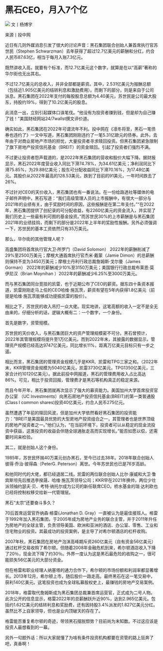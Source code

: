 # 黑石CEO，月入7个亿

![](https://inews.gtimg.com/news_bt/OUTBdCJogzkcSHPukR16S5X07lH0Bx8WI2nPkzsy2fdEUAA/1000)
文丨杨博宇

来源丨投中网

近日有几则外媒消息引发了很大的讨论声音：黑石集团联合创始人兼首席执行官苏世民（Stephen
Schwarzman）去年获得了超过12.7亿美元的薪酬和分红，约合人民币87.63亿，相当于每月入账7.3亿元。

既然讲收入高，就要有个标准，而12.7亿美元这个数字，就算是在以“高薪”著称的华尔街也无出其右。

不过12.7亿美元的总收入，并非全部都是薪资。其中，2.531亿美元为报酬总额（包括近1.905亿美元的结转利息和激励费用）。而剩下的部分，则是来自于公司派息。黑石集团在2022年支付的每股股息总额为4.40美元，苏世民是公司最大股东，持股约19%，得到了10.2亿美元的股息。

此消息一出，立刻引起媒体口诛笔伐。“他没有为投资者赚到钱，但是却为自己赚了钱！”美国财经网站24/7wallst撰文评价道。

确实如此，黑石集团在2022年可谓流年不利。投中网在《凛冬将至，黑石一笔债券也违约了》一文中写道，黑石集团刚刚违约了一笔5.31亿欧元的债券。此外，去年由于对商业房地产市场的担忧，大量投资者寻求赎回投资。但黑石集团紧急限制了旗下房地产投资信托基金（BREIT）的资金赎回。引起了投资者们强烈不满。

不过更让投资者怨声载道的，是2022年黑石集团的营收和股价大幅下降。据财报显示，黑石2022年度营业收入同比下滑74.78%，为34.61亿美元；净利润同比下滑75.85%，为29.88亿美元；股东可分配收益同比下滑70.16%，为17.48亿美元。其股价从2022年最高的128.53美元，跌到了目前的91美元，一年时间跌去了26%。

不过针对CEO的天价收入，黑石集团也有一番说法。在一份给路透社等媒体的电子邮件声明中，黑石写道：“我们高级管理人员的上市报酬中，有很大一部分与2021年的业绩有关，由于奖励时间的原因，这些报酬是在第二年支付。”“在2022年，黑石集团提供了创纪录的可分配收益，有2260亿美元的资金流入，并实现了我们历史上一些最有利可图的基金投资。”而苏世民30%的上市薪酬是与黑石集团2021年的业绩挂钩，而剩下的部分是2022年上半年的奖励性报酬。另外必须强调一下，苏世民的基本工资依然只有35万美元。

那么，华尔街的其他管理人呢？

高盛集团将首席执行官大卫·所罗门（David Solomon） 2022年的薪酬削减了29%至2500万美元；摩根大通首席执行官杰米·戴蒙（Jamie
Dimon）的总薪酬则保持不变为3450万美元；摩根士丹利行政总裁詹姆斯·戈尔曼（James Gorman）
2022年的薪酬减少10%至3150万美元；美国银行行政总裁布莱恩·莫伊尼汉（Brian Moynihan
）2022年的薪酬减少6.25%至3000万美元。

而与黑石集团同台竞技的凯雷，也于近期公布了CEO的薪资。据东四十条资本报道，凯雷刚刚走马上任的CEO哈维·施瓦茨，薪资有望在5年内获得1.8亿美元（前提是哈维·施瓦茨能够成功提振凯雷的股价）。

相比之下，苏世民的收入吊打一众大佬。现实地讲，这笔高额的收入一定不是全无由来的，仔细分析的话，逻辑大概有二：一个数字，一个身份。

首先是数字，资管规模。

苏世民的天价收入，与黑石集团巨大的资产管理规模密不可分。黑石曾预计，2022年其管理规模将提升至1万亿美元。而到2022年末，其披露的数据显示，管理资产规模已经高达9747亿美元，同比增长11%，距离万亿美元目标只有一步之遥。

相比而言，黑石集团的管理资金规模几乎是KKR、凯雷和TPG三家之和。（2022年末，KKR管理资金规模为5040亿美元，凯雷3730亿美元，TPG1350亿美元，三家合计约10120亿美元）。据此前投中网报道，黑石的管理费用收入占比高达86%。可见，相比于投资回报，管理费才是黑石等机构真正的稳定来源。

而且今年开年，黑石集团就再次显示了强大的募资能力。美国加州大学首席投资官办公室 （UC
Investments）向黑石房地产投资信托基金(BREIT)的第一类普通股 (Class I common
shares)投资40亿美元，约合人民币275亿元。

虽然遭遇了年前的赎回风波，但是加州大学依然看好黑石集团的投资能力：“BREIT是美国最具优势的大型房地产投资组合之一，其管理者也是世界顶级的房地产投资者之一。”他们认为，“在当前环境下，投资者可以从稳定的现金流投资中获益，这类投资的收益会伴随全球通胀走高而实现增长。”能否如愿以偿，还需要时间来检验。

其二，就是创始人这个身份。

1985年，苏世民怀揣40万美元创办黑石，至今已过去38年。2018年联合创始人彼得·乔治·彼得森（PeterG.
Peterson）离世。今年苏世民也已是76岁高龄。

和他同时代的大佬，都已经退居二线。凯雷的两位联合创始人比尔·康威和大卫·鲁宾斯坦先后推选李揆晟、哈维·施瓦茨领导公司；KKR早在2021年换帅，两位少壮派领袖约瑟夫·贝、考特·纳托尔成为公司的新任联席CEO。桥水基金的瑞·达利欧也已经将控制权移交给新一代管理层。

黑石“太宗”还要奋斗多久？

70后首席运营官乔纳森·格雷(Jonathan D.
Gray）一直被认为是最佳接班人。格雷于1992年加入黑石集团，于2005年成为房地产业务的联合主管，并于2011年升任为房地产的全球主管，负责领导美国、欧洲和亚洲的酒店、办公室、零售、工业和住宅物业的投资。其最成功的投资案例，是主导了对希尔顿酒店的杠杆收购。

2007年秋，黑石集团在房地产泡沫高峰期斥资260亿美元（自有资金56亿美元）通过杠杆交易收购了希尔顿。但随着2008年金融危机到来，希尔顿酒店收入下降了20％，现金流下降了约30％。外界一度认为这是黑石最危险的收购之一，很可能损失56亿美元的大部分资金。

但在格雷和职业经理人纳塞塔的通力合作下，希尔顿的市场份额和利润率都显著增长。2013年12月，希尔顿上市，随后股价一路走高。最终黑石在这一笔交易中，获利140亿美元。这笔投资也成为全球私募股权史上，最赚钱的房地产交易案例。

2018年，格雷取代詹姆斯成为黑石集团总裁兼首席运营官，正式成为二号人物。此次公开的信息显示，格雷2022年的总薪酬跃升近90%，达到2.965亿美元。包括约1.62亿美元的结转利息和奖励费，还有因持股3.4%派发的1.827亿美元分红。虽然比不上自家领导，但也是业内顶破天的存在了。

格雷能否重复希尔顿的奇迹，带领黑石摆脱颓势？目前尚为未知数。不过这应该是投资人最想看到的一幕。

另外一句题外话：所以大家就懂了为啥有条件投资机构都要在资管的路上狂奔了吧，真香啊！

